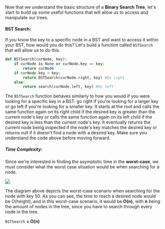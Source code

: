 <!--title={BSTSearch()}-->

<!--badges={Algorithms:10,Python:5}-->

<!--concepts={Binary Search, Binary Search Trees}-->

Now that we understand the basic structure of a **Binary Search Tree**, let's start to build up some useful functions that will allow us to access and manipulate our trees.

#### BST Search:

If you know the key to a specific node in a BST and want to access it within your BST, how would you do this? Let's build a function called `BSTSearch` that will allow us to do this.

```Python
def BSTSearch(curNode, key):
    if curNode is None or curNode.key == key:
        return curNode
    if curNode.key < key:
        return BSTSearch(curNode.right, key) #Go right
    else:
        return search(curNode.left, key) #Go left
```

The `BSTSearch` function behaves similarly to how you would if you were looking for a specific key in a BST: go right if you're looking for a larger key or go left if you're looking for a smaller key. It starts at the root and calls the same function again on its right child if the desired key is greater than the current node's key or calls the same function again on its left child if the desired key is less than the current node's key. It eventually returns the current node being inspected if the node's key matches the desired key or returns null if it doesn't find a node with a desired key. Make sure you understand the code above before moving forward.

##### Time Complexity:

Since we're interested in finding the asymptotic time in the **worst-case**, we must consider what the worst case situation would be when searching for a node.

<img src="https://runestone.academy/runestone/books/published/pythonds/_images/skewedTree.png">

The diagram above depicts the worst-case scenario when searching for the node with key 50. As you can see, the time to reach a desired node would be O(height), and in this worst-case scenario, it would be **O(n)**, with **n** being the amount of nodes in the tree, since you have to search through every node in the tree.

`BSTSearch` **= O(n)**

